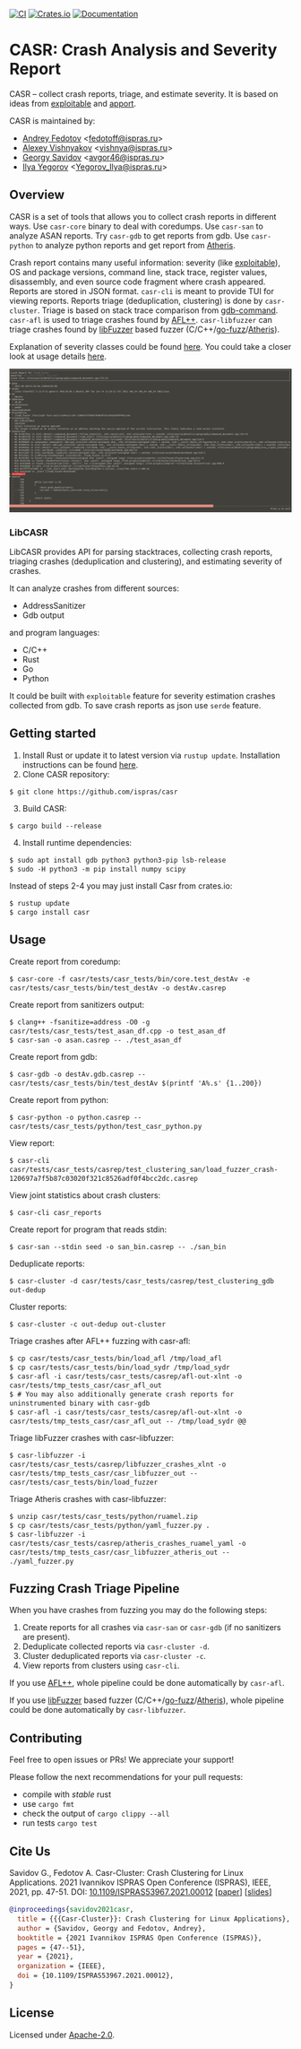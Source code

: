 [![CI](https://github.com/ispras/casr/actions/workflows/main.yml/badge.svg?branch=master)](https://github.com/ispras/casr/actions/workflows/main.yml)
[![Crates.io](https://img.shields.io/crates/v/casr)](https://crates.io/crates/casr)
[![Documentation](https://docs.rs/libcasr/badge.svg)](https://docs.rs/libcasr)

# CASR: Crash Analysis and Severity Report

CASR &ndash; collect crash reports, triage, and estimate severity.
It is based on ideas from [exploitable](https://github.com/jfoote/exploitable) and
[apport](https://github.com/canonical/apport).

CASR is maintained by:

* [Andrey Fedotov](https://github.com/anfedotoff) \<fedotoff@ispras.ru\>
* [Alexey Vishnyakov](https://github.com/SweetVishnya) \<vishnya@ispras.ru\>
* [Georgy Savidov](https://github.com/Avgor46) \<avgor46@ispras.ru\>
* [Ilya Yegorov](https://github.com/hkctkuy) \<Yegorov_Ilya@ispras.ru\>

## Overview

CASR is a set of tools that allows you to collect crash reports in different
ways. Use `casr-core` binary to deal with coredumps. Use `casr-san` to analyze ASAN
reports. Try `casr-gdb` to get reports from gdb. Use `casr-python` to analyze python reports and get report from [Atheris](https://github.com/google/atheris).

Crash report contains many useful information: severity (like [exploitable](https://github.com/jfoote/exploitable)),
OS and package versions, command line, stack trace, register values,
disassembly, and even source code fragment where crash appeared. Reports are
stored in JSON format. `casr-cli` is meant to provide TUI for viewing reports.
Reports triage (deduplication, clustering) is done by `casr-cluster`.
Triage is based on stack trace comparison from [gdb-command](https://github.com/anfedotoff/gdb-command).
`casr-afl` is used to triage crashes found by [AFL++](https://github.com/AFLplusplus/AFLplusplus).
`casr-libfuzzer` can triage crashes found by
[libFuzzer](https://www.llvm.org/docs/LibFuzzer.html) based fuzzer
(C/C++/[go-fuzz](https://github.com/dvyukov/go-fuzz)/[Atheris](https://github.com/google/atheris)).

Explanation of severity classes could be found [here](docs/classes.md).
You could take a closer look at usage details [here](docs/usage.md).

![casr_report](docs/images/casr_report.png)

### LibCASR

LibCASR provides API for parsing stacktraces, collecting crash reports,
triaging crashes (deduplication and clustering), and estimating severity of
crashes.

It can analyze crashes from different sources:

* AddressSanitizer
* Gdb output

and program languages:

* C/C++
* Rust
* Go
* Python

It could be built with `exploitable` feature for severity estimation crashes
collected from gdb. To save crash reports as json use `serde` feature.

## Getting started

1. Install Rust or update it to latest version via `rustup update`. Installation instructions can be found [here](https://www.rust-lang.org/tools/install).
2. Clone CASR repository:

```
$ git clone https://github.com/ispras/casr
```
3. Build CASR:

```
$ cargo build --release
```
4. Install runtime dependencies:

```
$ sudo apt install gdb python3 python3-pip lsb-release
$ sudo -H python3 -m pip install numpy scipy
```

Instead of steps 2-4 you may just install Casr from crates.io:

    $ rustup update
    $ cargo install casr

## Usage

Create report from coredump:

    $ casr-core -f casr/tests/casr_tests/bin/core.test_destAv -e casr/tests/casr_tests/bin/test_destAv -o destAv.casrep

Create report from sanitizers output:

    $ clang++ -fsanitize=address -O0 -g casr/tests/casr_tests/test_asan_df.cpp -o test_asan_df
    $ casr-san -o asan.casrep -- ./test_asan_df

Create report from gdb:

    $ casr-gdb -o destAv.gdb.casrep -- casr/tests/casr_tests/bin/test_destAv $(printf 'A%.s' {1..200})

Create report from python:

    $ casr-python -o python.casrep -- casr/tests/casr_tests/python/test_casr_python.py

View report:

    $ casr-cli casr/tests/casr_tests/casrep/test_clustering_san/load_fuzzer_crash-120697a7f5b87c03020f321c8526adf0f4bcc2dc.casrep

View joint statistics about crash clusters:

    $ casr-cli casr_reports

Create report for program that reads stdin:

    $ casr-san --stdin seed -o san_bin.casrep -- ./san_bin

Deduplicate reports:

    $ casr-cluster -d casr/tests/casr_tests/casrep/test_clustering_gdb out-dedup

Cluster reports:

    $ casr-cluster -c out-dedup out-cluster

Triage crashes after AFL++ fuzzing with casr-afl:

    $ cp casr/tests/casr_tests/bin/load_afl /tmp/load_afl
    $ cp casr/tests/casr_tests/bin/load_sydr /tmp/load_sydr
    $ casr-afl -i casr/tests/casr_tests/casrep/afl-out-xlnt -o casr/tests/tmp_tests_casr/casr_afl_out
    $ # You may also additionally generate crash reports for uninstrumented binary with casr-gdb
    $ casr-afl -i casr/tests/casr_tests/casrep/afl-out-xlnt -o casr/tests/tmp_tests_casr/casr_afl_out -- /tmp/load_sydr @@

Triage libFuzzer crashes with casr-libfuzzer:

    $ casr-libfuzzer -i casr/tests/casr_tests/casrep/libfuzzer_crashes_xlnt -o casr/tests/tmp_tests_casr/casr_libfuzzer_out -- casr/tests/casr_tests/bin/load_fuzzer

Triage Atheris crashes with casr-libfuzzer:

    $ unzip casr/tests/casr_tests/python/ruamel.zip
    $ cp casr/tests/casr_tests/python/yaml_fuzzer.py .
    $ casr-libfuzzer -i casr/tests/casr_tests/casrep/atheris_crashes_ruamel_yaml -o casr/tests/tmp_tests_casr/casr_libfuzzer_atheris_out -- ./yaml_fuzzer.py

## Fuzzing Crash Triage Pipeline

When you have crashes from fuzzing you may do the following steps:

1. Create reports for all crashes via `casr-san` or `casr-gdb` (if no sanitizers
   are present).
2. Deduplicate collected reports via `casr-cluster -d`.
3. Cluster deduplicated reports via `casr-cluster -c`.
4. View reports from clusters using `casr-cli`.

If you use [AFL++](https://github.com/AFLplusplus/AFLplusplus), whole pipeline
could be done automatically by `casr-afl`.

If you use [libFuzzer](https://www.llvm.org/docs/LibFuzzer.html) based fuzzer
(C/C++/[go-fuzz](https://github.com/dvyukov/go-fuzz)/[Atheris](https://github.com/google/atheris)),
whole pipeline could be done automatically by `casr-libfuzzer`.

## Contributing

Feel free to open issues or PRs! We appreciate your support!

Please follow the next recommendations for your pull requests:

- compile with *stable* rust
- use `cargo fmt`
- check the output of `cargo clippy --all`
- run tests `cargo test`

## Cite Us

Savidov G., Fedotov A. Casr-Cluster: Crash Clustering for Linux Applications. 2021 Ivannikov ISPRAS Open Conference (ISPRAS), IEEE, 2021, pp. 47-51. DOI: [10.1109/ISPRAS53967.2021.00012](https://www.doi.org/10.1109/ISPRAS53967.2021.00012) \[[paper](https://arxiv.org/abs/2112.13719)\] \[[slides](https://sydr-fuzz.github.io/papers/casr-cluster.pdf)\]

```bibtex
@inproceedings{savidov2021casr,
  title = {{{Casr-Cluster}}: Crash Clustering for Linux Applications},
  author = {Savidov, Georgy and Fedotov, Andrey},
  booktitle = {2021 Ivannikov ISPRAS Open Conference (ISPRAS)},
  pages = {47--51},
  year = {2021},
  organization = {IEEE},
  doi = {10.1109/ISPRAS53967.2021.00012},
}
```

## License

Licensed under [Apache-2.0](LICENSE).
